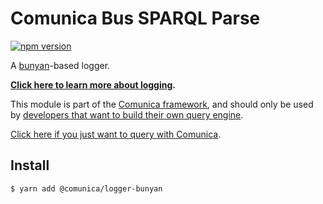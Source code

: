 # Comunica Bus SPARQL Parse

[![npm version](https://badge.fury.io/js/%40comunica%2Flogger-bunyan.svg)](https://www.npmjs.com/package/@comunica/logger-bunyan)

A [bunyan](https://www.npmjs.com/package/bunyan)-based logger.

**[Click here to learn more about logging](https://comunica.dev/docs/modify/advanced/logging/).**

This module is part of the [Comunica framework](https://github.com/comunica/comunica),
and should only be used by [developers that want to build their own query engine](https://comunica.dev/docs/modify/).

[Click here if you just want to query with Comunica](https://comunica.dev/docs/query/).

## Install

```bash
$ yarn add @comunica/logger-bunyan
```
